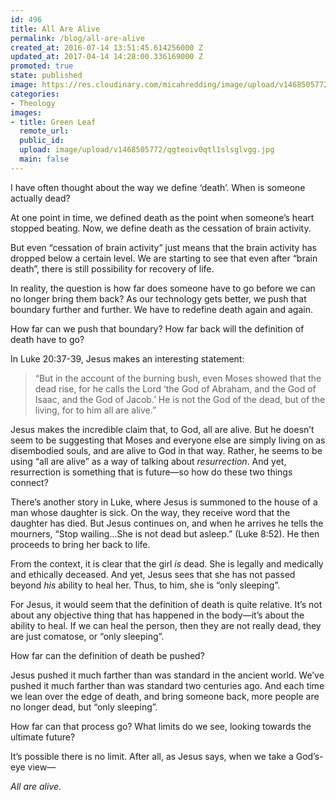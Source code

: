 ```yaml
---
id: 496
title: All Are Alive
permalink: /blog/all-are-alive
created_at: 2016-07-14 13:51:45.614256000 Z
updated_at: 2017-04-14 14:28:00.336169000 Z
promoted: true
state: published
image: https://res.cloudinary.com/micahredding/image/upload/v1468505772/qgteoiv0qtl1slsglvgg.jpg
categories:
- Theology
images:
- title: Green Leaf
  remote_url: 
  public_id: 
  upload: image/upload/v1468505772/qgteoiv0qtl1slsglvgg.jpg
  main: false
---
```

I have often thought about the way we define ‘death’. When is someone actually dead?  

At one point in time, we defined death as the point when someone’s heart stopped beating. Now, we define death as the cessation of brain activity. 

But even “cessation of brain activity” just means that the brain activity has dropped below a certain level. We are starting to see that even after “brain death”, there is still possibility for recovery of life.

In reality, the question is how far does someone have to go before we can no longer bring them back? As our technology gets better, we push that boundary further and further.  We have to redefine death again and again.

How far can we push that boundary? How far back will the definition of death have to go?

In Luke 20:37-39, Jesus makes an interesting statement:

> “But in the account of the burning bush, even Moses showed that the dead rise, for he calls the Lord ‘the God of Abraham, and the God of Isaac, and the God of Jacob.’ He is not the God of the dead, but of the living, for to him all are alive.”

Jesus makes the incredible claim that, to God, all are alive. But he doesn’t seem to be suggesting that Moses and everyone else are simply living on as disembodied souls, and are alive to God in that way. Rather, he seems to be using “all are alive” as a way of talking about *resurrection*. And yet, resurrection is something that is future—so how do these two things connect?

There’s another story in Luke, where Jesus is summoned to the house of a man whose daughter is sick. On the way, they receive word that the daughter has died. But Jesus continues on, and when he arrives he tells the mourners, “Stop wailing…She is not dead but asleep.” (Luke 8:52). He then proceeds to bring her back to life.

From the context, it is clear that the girl *is* dead. She is legally and medically and ethically deceased. And yet, Jesus sees that she has not passed beyond *his* ability to heal her. Thus, to him, she is “only sleeping”. 

For Jesus, it would seem that the definition of death is quite relative. It’s not about any objective thing that has happened in the body—it’s about the ability to heal. If we can heal the person, then they are not really dead, they are just comatose, or “only sleeping”.

How far can the definition of death be pushed?

Jesus pushed it much farther than was standard in the ancient world. We’ve pushed it much farther than was standard two centuries ago. And each time we lean over the edge of death, and bring someone back, more people are no longer dead, but “only sleeping”.

How far can that process go? What limits do we see, looking towards the ultimate future?

It’s possible there is no limit. After all, as Jesus says, when we take a God’s-eye view—

*All are alive*.
